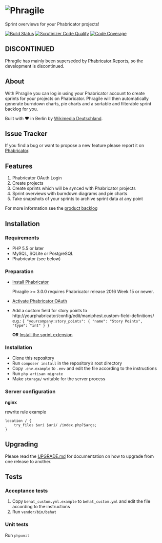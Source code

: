 ![Phragile](https://raw.githubusercontent.com/wmde/phragile/master/public/images/phragile.png)
========

Sprint overviews for your Phabricator projects!

[![Build Status](https://travis-ci.org/wmde/phragile.svg)](https://travis-ci.org/wmde/phragile)
[![Scrutinizer Code Quality](https://scrutinizer-ci.com/g/wmde/phragile/badges/quality-score.png?b=master)](https://scrutinizer-ci.com/g/wmde/phragile/?branch=master)
[![Code Coverage](https://scrutinizer-ci.com/g/wmde/phragile/badges/coverage.png?b=master)](https://scrutinizer-ci.com/g/wmde/phragile/?branch=master)

## DISCONTINUED
Phragile has mainly been superseded by [Phabricator Reports](https://phabricator.wikimedia.org/project/reports/1277/), so the development is discontinued.

## About
With Phragile you can log in using your Phabricator account to create sprints for your projects on Phabricator. Phragile will then automatically generate burndown charts, pie charts and a sortable and filterable sprint backlog for you.

Built with ♥ in Berlin by [Wikimedia Deutschland](http://wikimedia.de).

## Issue Tracker
If you find a bug or want to propose a new feature please report it on [Phabricator](https://phabricator.wikimedia.org/maniphest/task/create/?projects=phragile).

## Features
1. Phabricator OAuth Login
2. Create projects
3. Create sprints which will be synced with Phabricator projects
4. Sprint overviews with burndown diagrams and pie charts
5. Take snapshots of your sprints to archive sprint data at any point

For more information see the [product backlog](https://github.com/wmde/phragile/wiki/Backlog)

## Installation

### Requirements

* PHP 5.5 or later
* MySQL, SQLite or PostgreSQL
* Phabricator (see below)

### Preparation

* [Install Phabricator](https://secure.phabricator.com/book/phabricator/article/installation_guide/)

    Phragile >= 3.0.0 requires Phabricator release 2016 Week 15 or newer.

* [Activate Phabricator OAuth](https://github.com/wmde/phragile/wiki/Activating-Phabricator-OAuth)
* Add a  custom field for story points to http://yourphabricator/config/edit/maniphest.custom-field-definitions/   
    e.g.: ```{ "yourcompany:story_points": { "name": "Story Points", "type": "int" } }```

    **OR** [Install the sprint extension](https://github.com/wikimedia/phabricator-extensions-Sprint)

### Installation
* Clone this repository
* Run `composer install` in the repository’s root directory
* Copy `.env.example` to `.env` and edit the file according to the instructions
* Run `php artisan migrate`
* Make `storage/` writable for the server process

### Server configuration

**nginx**

rewrite rule example

    location / {
        try_files $uri $uri/ /index.php?$args;
    }

## Upgrading

Please read the [UPGRADE.md](UPGRADE.md) for documentation on how to upgrade from one release to another.

## Tests
### Acceptance tests
1. Copy `behat_custom.yml.example` to `behat_custom.yml` and edit the file according to the instructions
2. Run `vendor/bin/behat`

### Unit tests
Run `phpunit`
